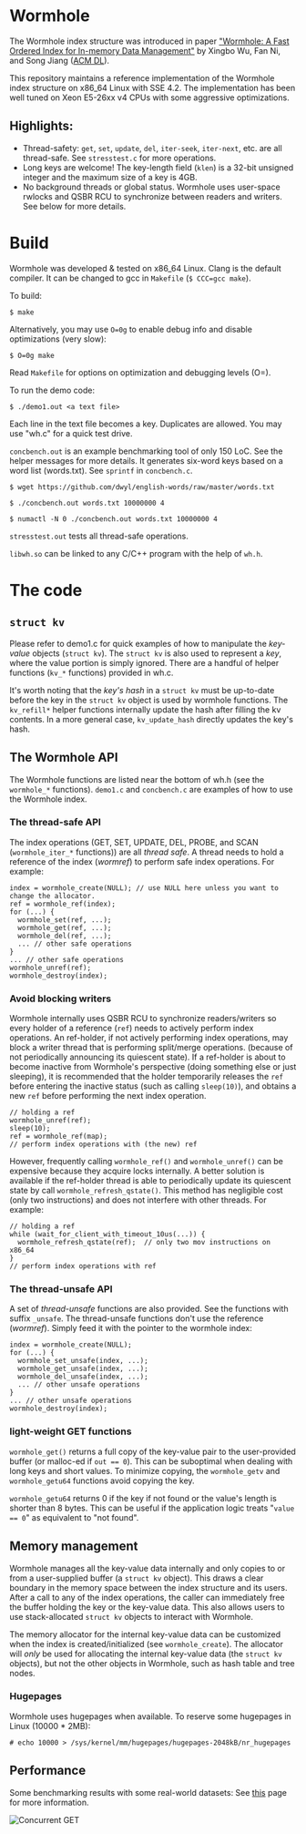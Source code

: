 # Wormhole

The Wormhole index structure was introduced in paper ["Wormhole: A Fast Ordered Index for In-memory Data Management"](https://www.cs.uic.edu/~wuxb/papers/wormhole.pdf) by Xingbo Wu, Fan Ni, and Song Jiang ([ACM DL](https://dl.acm.org/citation.cfm?id=3303955)).

This repository maintains a reference implementation of the Wormhole index structure on x86\_64 Linux with SSE 4.2.
The implementation has been well tuned on Xeon E5-26xx v4 CPUs with some aggressive optimizations.

## Highlights:
* Thread-safety: `get`, `set`, `update`, `del`, `iter-seek`, `iter-next`, etc. are all thread-safe. See `stresstest.c` for more operations.
* Long keys are welcome! The key-length field (`klen`) is a 32-bit unsigned integer and the maximum size of a key is 4GB.
* No background threads or global status. Wormhole uses user-space rwlocks and QSBR RCU to synchronize between readers and writers. See below for more details.

# Build

Wormhole was developed & tested on x86\_64 Linux.
Clang is the default compiler. It can be changed to gcc in `Makefile` (`$ CCC=gcc make`).

To build:

    $ make

Alternatively, you may use `O=0g` to enable debug info and disable optimizations (very slow):

    $ O=0g make

Read `Makefile` for options on optimization and debugging levels (O=).

To run the demo code:

    $ ./demo1.out <a text file>

Each line in the text file becomes a key. Duplicates are allowed. You may use "wh.c" for a quick test drive.

`concbench.out` is an example benchmarking tool of only 150 LoC. See the helper messages for more details.
It generates six-word keys based on a word list (words.txt). See `sprintf` in `concbench.c`.

    $ wget https://github.com/dwyl/english-words/raw/master/words.txt

    $ ./concbench.out words.txt 10000000 4

    $ numactl -N 0 ./concbench.out words.txt 10000000 4

`stresstest.out` tests all thread-safe operations.

`libwh.so` can be linked to any C/C++ program with the help of `wh.h`.

# The code

## `struct kv`

Please refer to demo1.c for quick examples of how to manipulate the *key-value* objects (`struct kv`).
The `struct kv` is also used to represent a *key*, where the value portion is simply ignored.
There are a handful of helper functions (`kv_*` functions) provided in wh.c.

It's worth noting that the *key's hash* in a `struct kv` must be up-to-date before the key in the
`struct kv` object is used by wormhole functions.
The `kv_refill*` helper functions internally update the hash after filling the kv contents.
In a more general case, `kv_update_hash` directly updates the key's hash.

## The Wormhole API

The Wormhole functions are listed near the bottom of wh.h (see the `wormhole_*` functions).
`demo1.c` and `concbench.c` are examples of how to use the Wormhole index.

### The thread-safe API
The index operations (GET, SET, UPDATE, DEL, PROBE, and SCAN (`wormhole_iter_*` functions)) are all *thread safe*.
A thread needs to hold a reference of the index (_wormref_) to perform safe index operations. For example:

    index = wormhole_create(NULL); // use NULL here unless you want to change the allocator.
    ref = wormhole_ref(index);
    for (...) {
      wormhole_set(ref, ...);
      wormhole_get(ref, ...);
      wormhole_del(ref, ...);
      ... // other safe operations
    }
    ... // other safe operations
    wormhole_unref(ref);
    wormhole_destroy(index);

### Avoid blocking writers
Wormhole internally uses QSBR RCU to synchronize readers/writers so every holder of a reference (`ref`)
needs to actively perform index operations.
An ref-holder, if not actively performing index operations, may block a writer thread that is performing split/merge operations.
(because of not periodically announcing its quiescent state).
If a ref-holder is about to become inactive from Wormhole's perspective (doing something else or just sleeping),
it is recommended that the holder temporarily releases the `ref` before entering the inactive status (such as calling `sleep(10)`),
and obtains a new `ref` before performing the next index operation.

    // holding a ref
    wormhole_unref(ref);
    sleep(10);
    ref = wormhole_ref(map);
    // perform index operations with (the new) ref

However, frequently calling `wormhole_ref()` and `wormhole_unref()` can be expensive because they acquire locks internally.
A better solution is available if the ref-holder thread is able to periodically update its quiescent state by call `wormhole_refresh_qstate()`. This method has negligible cost (only two instructions) and does not interfere with other threads.
For example:

    // holding a ref
    while (wait_for_client_with_timeout_10us(...)) {
      wormhole_refresh_qstate(ref);  // only two mov instructions on x86_64
    }
    // perform index operations with ref

### The thread-unsafe API
A set of *thread-unsafe* functions are also provided. See the functions with suffix `_unsafe`.
The thread-unsafe functions don't use the reference (_wormref_). Simply feed it with the pointer to the wormhole index:

    index = wormhole_create(NULL);
    for (...) {
      wormhole_set_unsafe(index, ...);
      wormhole_get_unsafe(index, ...);
      wormhole_del_unsafe(index, ...);
      ... // other unsafe operations
    }
    ... // other unsafe operations
    wormhole_destroy(index);

### light-weight GET functions
`wormhole_get()` returns a full copy of the key-value pair to the user-provided buffer (or malloc-ed if `out == 0`). This can be suboptimal when dealing with long keys and short values.
To minimize copying, the `wormhole_getv` and `wormhole_getu64` functions avoid copying the key.

`wormhole_getu64` returns 0 if the key if not found or the value's length is shorter than 8 bytes. This can be useful if the application logic treats "`value == 0`" as equivalent to "not found".

## Memory management

Wormhole manages all the key-value data internally and only copies to or from a user-supplied
buffer (a `struct kv` object).
This draws a clear boundary in the memory space between the index structure and its users.
After a call to any of the index operations, the caller can immediately free
the buffer holding the key or the key-value data.
This also allows users to use stack-allocated `struct kv` objects to interact with Wormhole.

The memory allocator for the internal key-value data can be customized when the index is created/initialized (see `wormhole_create`).
The allocator will _only_ be used for allocating the internal key-value data (the `struct kv` objects),
but not the other objects in Wormhole, such as hash table and tree nodes.

### Hugepages
Wormhole uses hugepages when available. To reserve some hugepages in Linux (10000 * 2MB):

    # echo 10000 > /sys/kernel/mm/hugepages/hugepages-2048kB/nr_hugepages

## Performance
Some benchmarking results with some real-world datasets: See [this](https://github.com/wuxb45/wormhole/issues/5) page for more information.

![Concurrent GET](https://user-images.githubusercontent.com/564235/65991356-d300b180-e452-11e9-9103-f0f7e8dae20b.png)
